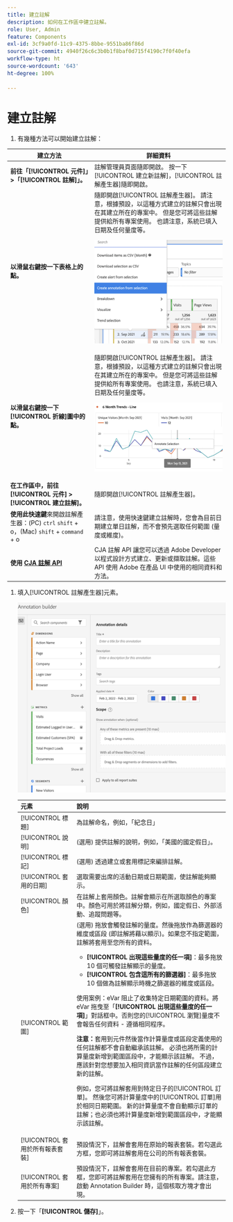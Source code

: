 ```yaml
---
title: 建立註解
description: 如何在工作區中建立註解。
role: User, Admin
feature: Components
exl-id: 3cf9a0fd-11c9-4375-8bbe-9551ba86f86d
source-git-commit: 4940f26c6c3b0b1f8baf0d715f4190c7f0f40efa
workflow-type: ht
source-wordcount: '643'
ht-degree: 100%

---
```


# 建立註解

1. 有幾種方法可以開始建立註解：

| 建立方法 | 詳細資料 |
| --- | --- |
| **前往「[!UICONTROL 元件]」>「[!UICONTROL 註解]」。** | 註解管理員頁面隨即開啟。 按一下[!UICONTROL 建立新註解]，[!UICONTROL 註解產生器]隨即開啟。 |
| **以滑鼠右鍵按一下表格上的點。** | 隨即開啟[!UICONTROL 註解產生器]。 請注意，根據預設，以這種方式建立的註解只會出現在其建立所在的專案中。 但是您可將這些註解提供給所有專案使用。 也請注意，系統已填入日期及任何量度等。<p>![](assets/annotate-table.png) |
| **以滑鼠右鍵按一下[!UICONTROL 折線]圖中的點。** | 隨即開啟[!UICONTROL 註解產生器]。 請注意，根據預設，以這種方式建立的註解只會出現在其建立所在的專案中。 但是您可將這些註解提供給所有專案使用。 也請注意，系統已填入日期及任何量度等。<p>![](assets/annotate-line.png) |
| **在工作區中，前往[!UICONTROL 元件] > [!UICONTROL 建立註解]。** | 隨即開啟[!UICONTROL 註解產生器]。 |
| **使用此快速鍵**&#x200B;來開啟註解產生器：(PC) `ctrl` `shift` + o，(Mac) `shift` + `command` + o | 請注意，使用快速鍵建立註解時，您會為目前日期建立單日註解，而不會預先選取任何範圍 (量度或維度)。 |
| **使用 [CJA 註解 API](https://developer.adobe.com/cja-apis/docs/endpoints/annotations/)** | CJA 註解 API 讓您可以透過 Adob&#x200B;&#x200B;e Developer 以程式設計方式建立、更新或擷取註解。這些 API 使用 Adob&#x200B;&#x200B;e 在產品 UI 中使用的相同資料和方法。 |

1. 填入[!UICONTROL 註解產生器]元素。

   ![](assets/ann-builder.png)

   | 元素 | 說明 |
   | --- | --- |
   | [!UICONTROL 標題] | 為註解命名，例如，「紀念日」 |
   | [!UICONTROL 說明] | (選用) 提供註解的說明，例如，「美國的國定假日」。 |
   | [!UICONTROL 標記] | (選用) 透過建立或套用標記來編排註解。 |
   | [!UICONTROL 套用的日期] | 選取需要出席的活動日期或日期範圍，使註解能夠顯示。 |
   | [!UICONTROL 顏色] | 在註解上套用顏色。註解會顯示在所選取顏色的專案中。顏色可用於將註解分類，例如，國定假日、外部活動、追蹤問題等。 |
   | [!UICONTROL 範圍] | (選用) 拖放會觸發註解的量度。然後拖放作為篩選器的維度或區段 (即註解將藉以顯示)。如果您不指定範圍，註解將套用至您所有的資料。<ul><li>**[!UICONTROL 出現這些量度的任一項]**：最多拖放 10 個可觸發註解顯示的量度。</li><li>**[!UICONTROL 包含這所有的篩選器]**：最多拖放 10 個做為註解顯示時機之篩選器的維度或區段。</li></ul><p>使用案例：eVar 阻止了收集特定日期範圍的資料。將 eVar 拖曳至「**[!UICONTROL 出現這些量度的任一項]**」對話框中。否則您的[!UICONTROL 瀏覽]量度不會報告任何資料 - 遵循相同程序。<p>**注意：**&#x200B;套用到元件然後當作計算量度或區段定義使用的任何註解都不會自動繼承該註解。 必須也將所需的計算量度新增到範圍區段中，才能顯示該註解。 不過，應該針對您想要加入相同資訊當作註解的任何區段建立新的註解。<p>例如，您可將註解套用到特定日子的[!UICONTROL 訂單]。 然後您可將計算量度中的[!UICONTROL 訂單]用於相同日期範圍。 新的計算量度不會自動顯示訂單的註解；也必須也將計算量度新增到範圍區段中，才能顯示該註解。 |
   | [!UICONTROL 套用於所有報表套裝] | 預設情況下，註解會套用在原始的報表套裝。若勾選此方框，您即可將註解套用在公司的所有報表套裝。 |
   | [!UICONTROL 套用於所有專案] | 預設情況下，註解會套用在目前的專案。若勾選此方框，您即可將註解套用在您擁有的所有專案。請注意，啟動 Annotation Builder 時，這個核取方塊才會出現。 |

1. 按一下「**[!UICONTROL 儲存]**」。
